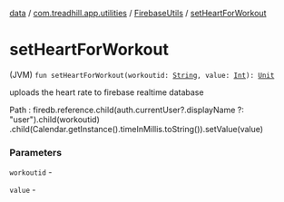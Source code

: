 [data](../../index.md) / [com.treadhill.app.utilities](../index.md) / [FirebaseUtils](index.md) / [setHeartForWorkout](./set-heart-for-workout.md)

# setHeartForWorkout

(JVM) `fun setHeartForWorkout(workoutid: `[`String`](https://kotlinlang.org/api/latest/jvm/stdlib/kotlin/-string/index.html)`, value: `[`Int`](https://kotlinlang.org/api/latest/jvm/stdlib/kotlin/-int/index.html)`): `[`Unit`](https://kotlinlang.org/api/latest/jvm/stdlib/kotlin/-unit/index.html)

uploads the heart rate to firebase realtime database

Path : firedb.reference.child(auth.currentUser?.displayName ?: "user").child(workoutid)
.child(Calendar.getInstance().timeInMillis.toString()).setValue(value)

### Parameters

`workoutid` -

`value` - 